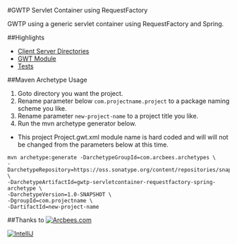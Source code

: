 #GWTP Servlet Container using RequestFactory

GWTP using a generic servlet container using RequestFactory and Spring.

##Highlights
* [Client Server Directories](https://github.com/ArcBees/ArcBees-tools/tree/master/archetypes/gwtp-servletcontainer-requestfactory-spring/src/main/java/com/arcbees/project)
* [GWT Module](https://github.com/ArcBees/ArcBees-tools/blob/master/archetypes/gwtp-servletcontainer-requestfactory-spring/src/main/java/com/arcbees/myproject/Project.gwt.xml)
* [Tests](https://github.com/ArcBees/ArcBees-tools/tree/master/archetypes/gwtp-servletcontainer-requestfactory-spring/src/test/java/com/arcbees/project/client)

##Maven Archetype Usage

1. Goto directory you want the project.
2. Rename parameter below `com.projectname.project` to a package naming scheme you like.
3. Rename parameter `new-project-name` to a project title you like.
4. Run the mvn archetype generator below.

* This project Project.gwt.xml module name is hard coded and will will not be changed from the parameters below at this time.

```
mvn archetype:generate -DarchetypeGroupId=com.arcbees.archetypes \
-DarchetypeRepository=https://oss.sonatype.org/content/repositories/snapshots/ \
-DarchetypeArtifactId=gwtp-servletcontainer-requestfactory-spring-archetype \
-DarchetypeVersion=1.0-SNAPSHOT \
-DgroupId=com.projectname \
-DartifactId=new-project-name 
```

##Thanks to
[![Arcbees.com](http://arcbees-ads.appspot.com/ad.png)](http://arcbees.com)

[![IntelliJ](https://lh6.googleusercontent.com/--QIIJfKrjSk/UJJ6X-UohII/AAAAAAAAAVM/cOW7EjnH778/s800/banner_IDEA.png)](http://www.jetbrains.com/idea/index.html)
